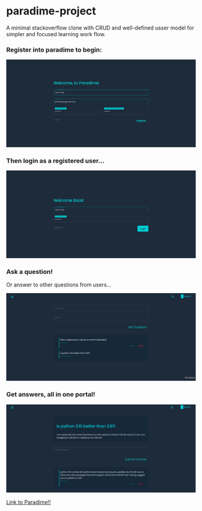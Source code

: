 # paradime-project
A minimal stackoverflow clone with CRUD and well-defined usser model for simpler and focused learning work flow.

<h3>Register into paradime to begin:</h3>

![](./paradime_imgs/register.png)

<h3>Then login as a registered user...</h3>

![](./paradime_imgs/login.png)

<h3>Ask a question!</h3>
<p>Or answer to other questions from users...</p>

![](https://github.com/cipherDOT/paradime-project/blob/main/paradime_imgs/landing.png)

<h3>Get answers, all in one portal!</h3>

![](./paradime_imgs/question.png)

<a href="https://paradime.herokuapp.com/" target="_blank">Link to Paradime!!</a>
